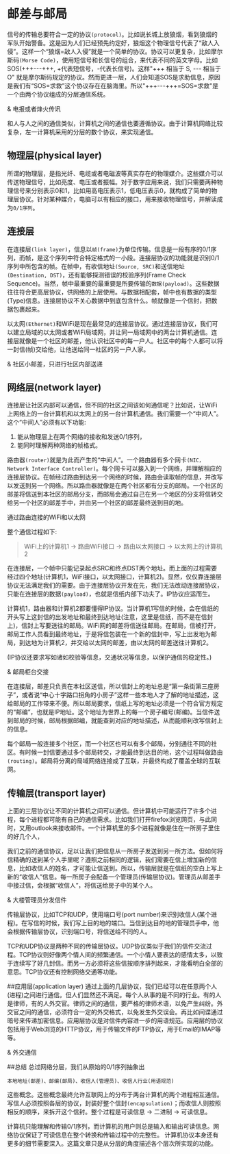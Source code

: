 # 邮差与邮局
信号的传输总要符合一定的协议`(protocol)`。比如说长城上放狼烟，看到狼烟的军队开始警备。这是因为人们已经预先约定好，狼烟这个物理信号代表了“敌人入侵”。这样一个“狼烟=敌人入侵”就是一个简单的协议。协议可以更复杂，比如摩尔斯码`(Morse Code)`，使用短信号和长信号的组合，来代表不同的英文字母。比如SOS(+++---+++,  +代表短信号，-代表长信号)。这样"+++ 相当于 S, --- 相当于 O" 就是摩尔斯码规定的协议。然而更进一层，人们会知道SOS是求助信息，原因是我们有“SOS=求救”这个协议存在在脑海里。所以"+++---+++=SOS=求救"是一个由两个协议组成的分层通信系统。

& 电报或者烽火传讯

和人与人之间的通信类似，计算机之间的通信也要遵循协议。由于计算机网络比较复杂，左一计算机采用的分层的数个协议，来实现通信。

## 物理层(physical layer)
所谓的物理层，是指光纤、电缆或者电磁波等真实存在的物理媒介。这些媒介可以传送物理信号，比如亮度、电压或者振幅。对于数字应用来说，我们只需要两种物理信号来分别表示0和1，比如用高电压表示1，低电压表示0，就构成了简单的物理层协议。针对某种媒介，电脑可以有相应的接口，用来接收物理信号，并解读成为`0/1序列`。

## 连接层
在连接层`(link layer)`，信息以`帧(frame)`为单位传输。信息是一段有序的0/1序列，而帧，是这个序列中符合特定格式的一小段。连接层协议的功能就是识别0/1序列中所包含的帧。在帧中，有收信地址`(Source, SRC)`和送信地址`(Destination, DST)`，还有能够探测错误的校验序列(Frame Check Sequence)。当然，帧中最重要的最重要是所要传输的`数据(payload)`。这些数据往往符合更高层协议，供网络的上层使用。与数据相配套，帧中也有数据的类型(Type)信息。连接层协议不关心数据中到底包含什么。帧就像是一个信封，把数据包裹起来。

以太网`(Ethernet)`和WiFi是现在最常见的连接层协议。通过连接层协议，我们可以建立局域的以太网或者WiFi局域网，并让同一局域网中的两台计算机通信。连接层就像是一个社区的邮差，他认识社区中的每一户人。社区中的每个人都可以将一封信(帧)交给他，让他送给同一社区的另一户人家。

& 社区小邮差，只进行社区内部送递

## 网络层(network layer)
连接层让社区内部可以通信，但不同的社区之间该如何通信呢？比如说，让WiFi上网络上的一台计算机和以太网上的另一台计算机通信。我们需要一个“中间人”。这个“中间人”必须有以下功能:

1. 能从物理层上在两个网络的接收和发送0/1序列，
2. 能同时理解两种网络的帧格式。

路由器`(router)`就是为此而产生的“中间人”。一个路由器有多个网卡`(NIC，Network Interface Controller)`。每个网卡可以接入到一个网络，并理解相应的连接层协议。在帧经过路由到达另一个网络的时候，路由会读取帧的信息，并改写以发送到另一个网络。所以路由器就像是在两个社区都有分支的邮局。一个社区的邮差将信送到本社区的邮局分支，而邮局会通过自己在另一个地区的分支将信转交给另一个社区的邮差手中，并由另一个社区的邮差最终送到目的地。

通过路由连接的WiFi和以太网

整个通信过程如下:
> WiFi上的计算机1 -> 路由WiFi接口 ->  路由以太网接口 -> 以太网上的计算机2

在连接层，一个帧中只能记录起点SRC和终点DST两个地址。而上面的过程需要经过四个地址(计算机1，WiFi接口，以太网接口，计算机2)。显然，仅仅靠连接层协议无法满足我们的需要。由于连接层协议开发在先，我们无法改动连接层协议，只能在连接层的数据`(payload)`，也就是信纸内部下功夫了。IP协议应运而生。

计算机1，路由器和计算机2都要懂得IP协议。当计算机1写信的时候，会在信纸的开头写上这封信的出发地址和最终到达地址(注意，这里是信纸，而不是在信封上)，信封上写要送往的邮局。WiFi网的邮差将信送往邮局。在邮局，信被打开，邮局工作人员看到最终地址，于是将信包装在一个新的信封中，写上出发地为邮局，到达地为计算机2，并交给以太网的邮差，由以太网的邮差送往计算机2。

(IP协议还要求写如诸如校验等信息，交通状况等信息，以保护通信的稳定性。)

& 邮局柜台交接 

在连接层，邮差只负责在本社区送信，所以信封上的地址总是“第一条街第三座房子”，或者说“中心十字路口拐角的小房子”这样一些本地人才了解的地址描述，这给邮局的工作带来不便。所以邮局要求，信纸上写的地址必须是一个符合官方规定的“邮编”，也就是IP地址。这个地址为世界上的每一个房子编号(邮编)。当信件送到邮局的时候，邮局根据邮编，就能查到对应的地址描述，从而能顺利改写信封上的信息。

每个邮局一般连接多个社区，而一个社区也可以有多个邮局，分别通往不同的社区。有时候一封信要通过多个邮局转交，才能最终到达目的地，这个过程叫做路由`(routing)`。邮局将分离的局域网络连接成了互联，并最终构成了覆盖全球的互联网。
  
## 传输层(transport layer)
上面的三层协议让不同的计算机之间可以通信。但计算机中可能运行了许多个进程，每个进程都可能有自己的通信需求。比如我们打开firefox浏览网页，与此同时，又用outlook来接收邮件。一个计算机里的多个进程就像是住在一所房子里住的好几个人，

我们之前的通信协议，足以让我们把信息从一所房子发送到另一所方法。但如何将信精确的送到某个人手里呢？遵照之前相同的逻辑，我们需要在信上增加新的信息，比如收信人的姓名，才可能让信送到。所以，传输层就是在信纸的空白上写上新的“收信人”信息。每一所房子会配备一个管理员(传输层协议)。管理员从邮差手中接过信，会根据“收信人”，将信送给房子中的某个人。

& 大楼管理员分发信件

传输层协议，比如TCP和UDP，使用端口号(port number)来识别收信人(某个进程)。在写信的时候，我们写上目的地的端口。当信到达目的地的管理员手中，他会根据传输层协议，识别端口号，将信送给不同的人。

TCP和UDP协议是两种不同的传输层协议。UDP协议类似于我们的信件交流过程。TCP协议则好像两个情人间的频繁通信。一个小情人要表达的感情太多，以致于连续写了好几封信。而另一方必须将这些信按顺序排列起来，才能看明白全部的意思。TCP协议还有控制网络交通等功能。

 
##应用层(application layer)
通过上面的几层协议，我们已经可以在任意两个人(进程)之间进行通信。但人们显然还不满足。每个人从事的是不同的行业。有的人是律师，有的人外交官。律师之间的通信，要严格的律师术语，以免产生纠纷。外交官之间的通信，必须符合一定的外交格式，以免发生外交误会。再比如间谍通过暗号来传递加密信息。应用层协议是对信件内容进一步的用语规范。应用层的协议包括用于Web浏览的HTTP协议，用于传输文件的FTP协议，用于Email的IMAP等等。

& 外交通信

##总结
总过网络分层，我们从原始的0/1序列抽象出

    本地地址(邮差)、邮编(邮局)、收信人(管理员)、收信人行业(用语规范)

这些概念。这些概念最终允许互联网上的分布于两台计算机的两个进程相互通信。写信人必须按照各层的协议，封装好整个信封`(encapsulation)`；而收信人则按照相反的顺序，来拆开这个信封。整个过程是可读信息 -> 二进制 -> 可读信息。

计算机只能理解和传输0/1序列，而计算机的用户则总是输入和输出可读信息。网络协议保证了可读信息在整个转换和传输过程中的完整性。
计算机协议本身还有更多的细节需要深入。这篇文章只是从分层的角度描述各个层次所实现的功能。
